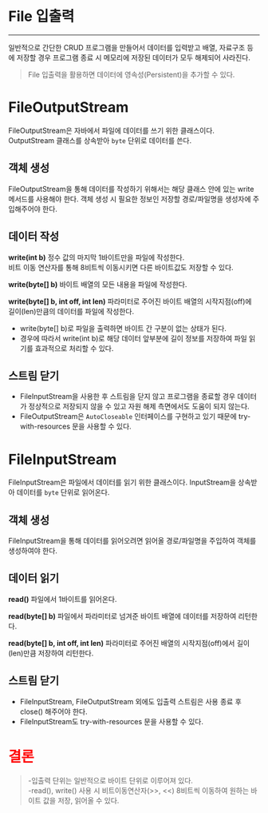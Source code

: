 # File 입출력
---
일반적으로 간단한 CRUD 프로그램을 만들어서 데이터를 입력받고 배열, 자료구조 등에 저장할 경우 프로그램 종료 시 메모리에 저장된 데이터가 모두 해제되어 사라진다.  
>File 입출력을 활용하면 데이터에 영속성(Persistent)을 추가할 수 있다.

# FileOutputStream
FileOutputStream은 자바에서 파일에 데이터를 쓰기 위한 클래스이다. OutputStream 클래스를 상속받아 `byte` 단위로 데이터를 쓴다.

## 객체 생성
FileOutputStream을 통해 데이터를 작성하기 위해서는 해당 클래스 안에 있는 write 메서드를 사용해야 한다. 객체 생성 시 필요한 정보인 저장할 경로/파일명을 생성자에 주입해주어야 한다.

## 데이터 작성
**write(int b)**
정수 값의 마지막 1바이트만을 파일에 작성한다.  
비트 이동 연산자를 통해 8비트씩 이동시키면 다른 바이트값도 저장할 수 있다.

**write(byte[] b)**
바이트 배열의 모든 내용을 파일에 작성한다.

**write(byte[] b, int off, int len)**
파라미터로 주어진 바이트 배열의 시작지점(off)에 길이(len)만큼의 데이터를 파일에 작성한다.

- write(byte[] b)로 파일을 출력하면 바이트 간 구분이 없는 상태가 된다. 
- 경우에 따라서 write(int b)로 해당 데이터 앞부분에 길이 정보를 저장하여 파일 읽기를 효과적으로 처리할 수 있다.

## 스트림 닫기
- FileInputStream을 사용한 후 스트림을 닫지 않고 프로그램을 종료할 경우 데이터가 정상적으로 저장되지 않을 수 있고 자원 해제 측면에서도 도움이 되지 않는다. 
- FileOutputStream은 `AutoCloseable` 인터페이스를 구현하고 있기 때문에 try-with-resources 문을 사용할 수 있다.


# FileInputStream
FileInputStream은 파일에서 데이터를 읽기 위한 클래스이다. InputStream을 상속받아 데이터를 `byte` 단위로 읽어온다.

## 객체 생성
FileInputStream을 통해 데이터를 읽어오려면 읽어올 경로/파일명을 주입하여 객체를 생성하여야 한다.

## 데이터 읽기
**read()**
파일에서 1바이트를 읽어온다. 

**read(byte[] b)**
파일에서 파라미터로 넘겨준 바이트 배열에 데이터를 저장하여 리턴한다.

**read(byte[] b, int off, int len)**
파라미터로 주어진 배열의 시작지점(off)에서 길이(len)만큼 저장하여 리턴한다.

## 스트림 닫기
- FileInputStream, FileOutputStream 외에도 입출력 스트림은 사용 종료 후 close() 해주어야 한다.
- FileInputStream도 try-with-resources 문을 사용할 수 있다.

# <b style="color:red"> 결론 </b>
>-입출력 단위는 일반적으로 바이트 단위로 이루어져 있다.  
>-read(), write() 사용 시 비트이동연산자(>>, <<) 8비트씩 이동하여 원하는 바이트 값을 저장, 읽어올 수 있다. 